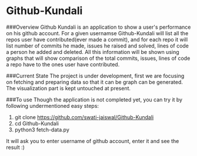 # Github-Kundali

###Overview
Github Kundali is an application to show a user's performance on his github account. For a given usernamse Github-Kundali will list all the repos user have contributed(ever made a commit), and for each repo it will list number of commits he made, issues he raised and solved, lines of code a person he added and deleted.
All this information will be shown using graphs that will show comparison of the total commits, issues, lines of code a repo have to the ones user have contributed. 

###Current State
The project is under development, first we are focusing on fetching and preparing data so that it can be graph can be generated. The visualization part is kept untouched at present.

###To use
Though the application is not completed yet, you can try it by following undermentioned easy steps:
1. git clone https://github.com/swati-jaiswal/Github-Kundali
2. cd Github-Kundali
3. python3 fetch-data.py

It will ask you to enter username of github account, enter it and see the result :)





